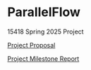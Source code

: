 # ParallelFlow
15418 Spring 2025 Project

[Project Proposal](15418_Project_Proposal.pdf)

[Project Milestone Report](15418_Project_Milestone.pdf)

